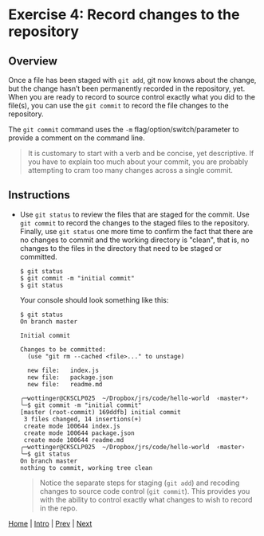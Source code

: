 # Exercise 4: Record changes to the repository

## Overview

Once a file has been staged with `git add`, git now knows about the change, but the change hasn’t been permanently recorded in the repository, yet.   When you are ready to record to source control exactly what you did to the file(s), you can use the  `git commit` to record the file changes to the repository.

The `git commit` command uses the `-m` flag/option/switch/parameter to provide a comment on the command line.  

> It is customary to start with a verb and be concise, yet descriptive.  If you have to explain too much about your commit, you are probably attempting to cram too many changes across a single commit.

## Instructions

- Use `git status` to review the files that are staged for the commit.  Use `git commit` to record the changes to the staged files to the repository.  Finally, use `git status` one more time to confirm the fact that there are no changes to commit and the working directory is "clean", that is, no changes to the files in the directory that need to be staged or committed.

  ```
  $ git status
  $ git commit -m "initial commit"
  $ git status
  ```

  Your console should look something like this:

  ```
  $ git status
  On branch master

  Initial commit

  Changes to be committed:
    (use "git rm --cached <file>..." to unstage)

  	new file:   index.js
  	new file:   package.json
  	new file:   readme.md

  ╭─wottinger@CKSCLP025  ~/Dropbox/jrs/code/hello-world  ‹master*›
  ╰─$ git commit -m "initial commit"
  [master (root-commit) 169ddfb] initial commit
   3 files changed, 14 insertions(+)
   create mode 100644 index.js
   create mode 100644 package.json
   create mode 100644 readme.md
  ╭─wottinger@CKSCLP025  ~/Dropbox/jrs/code/hello-world  ‹master›
  ╰─$ git status
  On branch master
  nothing to commit, working tree clean
  ```

  > Notice the separate steps for staging (`git add`) and recoding changes to source code control (`git commit`).  This provides you with the ability to control exactly what changes to wish to record in the repo.   

[Home](/)   |   [Intro](/intro/)   |    [Prev](/intro/3)   |   [Next](/intro/5)
